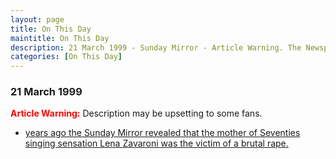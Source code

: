 ```yaml
---
layout: page
title: On This Day
maintitle: On This Day
description: 21 March 1999 - Sunday Mirror - Article Warning. The Newspaper revealed that the mother of Seventies singing sensation Lena Zavaroni was the victim of a brutal rape.
categories: [On This Day]
---
```


### 21 March 1999

<span class="red">Article Warning:</span> Description may be upsetting to some fans.

* [<span id="age1"></span> years ago the Sunday Mirror revealed that the mother of Seventies singing sensation Lena Zavaroni was the victim of a brutal rape.](/newspapers/1999/03/21/Sunday-mirror.html)

<style>
.red {color:red; font-weight:bold;}
</style>

<!-- Script for calculating number of years ago -->
<script>
var dob = '19990321';
var year = Number(dob.substr(0, 4));
var month = Number(dob.substr(4, 2)) - 1;
var day = Number(dob.substr(6, 2));
var today = new Date();
var age1 = today.getFullYear() - year;
if (today.getMonth() < month || (today.getMonth() == month && today.getDate() < day)) {
  age1--;
}
document.getElementById("age1").innerHTML=age1;
</script>

